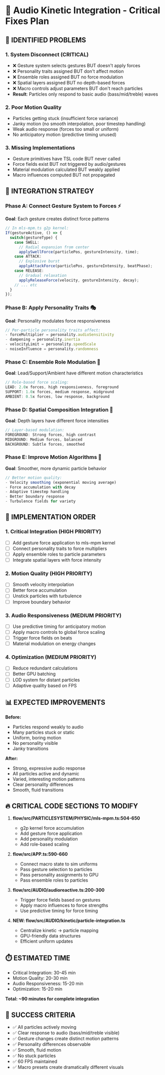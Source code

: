 # 🔧 Audio Kinetic Integration - Critical Fixes Plan

## 🚨 IDENTIFIED PROBLEMS

### 1. **System Disconnect** (CRITICAL)
- ❌ Gesture system selects gestures BUT doesn't apply forces
- ❌ Personality traits assigned BUT don't affect motion
- ❌ Ensemble roles assigned BUT no force modulation
- ❌ Spatial layers assigned BUT no depth-based forces
- ❌ Macro controls adjust parameters BUT don't reach particles
- **Result**: Particles only respond to basic audio (bass/mid/treble) waves

### 2. **Poor Motion Quality**
- Particles getting stuck (insufficient force variance)
- Janky motion (no smooth interpolation, poor timestep handling)
- Weak audio response (forces too small or uniform)
- No anticipatory motion (predictive timing unused)

### 3. **Missing Implementations**
- Gesture primitives have TSL code BUT never called
- Force fields exist BUT not triggered by audio/gestures
- Material modulation calculated BUT weakly applied
- Macro influences computed BUT not propagated

## 🎯 INTEGRATION STRATEGY

### Phase A: Connect Gesture System to Forces ⚡
**Goal**: Each gesture creates distinct force patterns

```typescript
// In mls-mpm.ts g2p kernel:
If(gestureActive, () => {
  switch(gestureType) {
    case SWELL:
      // Radial expansion from center
      applySwellForce(particlePos, gestureIntensity, time);
    case ATTACK:
      // Explosive burst
      applyAttackForce(particlePos, gestureIntensity, beatPhase);
    case RELEASE:
      // Gradual relaxation
      applyReleaseForce(velocity, gestureIntensity, decay);
    // ... etc
  }
});
```

### Phase B: Apply Personality Traits 🎭
**Goal**: Personality modulates force responsiveness

```typescript
// Per-particle personality traits affect:
- forceMultiplier = personality.audioSensitivity
- dampening = personality.inertia
- velocityLimit = personality.speedScale
- noiseInfluence = personality.randomness
```

### Phase C: Ensemble Role Modulation 🎪
**Goal**: Lead/Support/Ambient have different motion characteristics

```typescript
// Role-based force scaling:
LEAD: 2.0x forces, high responsiveness, foreground
SUPPORT: 1.0x forces, medium response, midground
AMBIENT: 0.5x forces, low response, background
```

### Phase D: Spatial Composition Integration 📐
**Goal**: Depth layers have different force intensities

```typescript
// Layer-based modulation:
FOREGROUND: Strong forces, high contrast
MIDGROUND: Medium forces, balanced
BACKGROUND: Subtle forces, smoothed
```

### Phase E: Improve Motion Algorithms 🌊
**Goal**: Smoother, more dynamic particle behavior

```typescript
// Better motion quality:
- Velocity smoothing (exponential moving average)
- Force accumulation with decay
- Adaptive timestep handling
- Better boundary response
- Turbulence fields for variety
```

## 🚀 IMPLEMENTATION ORDER

### 1. **Critical Integration** (HIGH PRIORITY)
- [ ] Add gesture force application to mls-mpm kernel
- [ ] Connect personality traits to force multipliers
- [ ] Apply ensemble roles to particle parameters
- [ ] Integrate spatial layers with force intensity

### 2. **Motion Quality** (HIGH PRIORITY)
- [ ] Smooth velocity interpolation
- [ ] Better force accumulation
- [ ] Unstick particles with turbulence
- [ ] Improve boundary behavior

### 3. **Audio Responsiveness** (MEDIUM PRIORITY)
- [ ] Use predictive timing for anticipatory motion
- [ ] Apply macro controls to global force scaling
- [ ] Trigger force fields on beats
- [ ] Material modulation on energy changes

### 4. **Optimization** (MEDIUM PRIORITY)
- [ ] Reduce redundant calculations
- [ ] Better GPU batching
- [ ] LOD system for distant particles
- [ ] Adaptive quality based on FPS

## 📊 EXPECTED IMPROVEMENTS

**Before:**
- Particles respond weakly to audio
- Many particles stuck or static
- Uniform, boring motion
- No personality visible
- Janky transitions

**After:**
- Strong, expressive audio response
- All particles active and dynamic
- Varied, interesting motion patterns
- Clear personality differences
- Smooth, fluid transitions

## 🔥 CRITICAL CODE SECTIONS TO MODIFY

1. **flow/src/PARTICLESYSTEM/PHYSIC/mls-mpm.ts:504-650**
   - g2p kernel force accumulation
   - Add gesture force application
   - Add personality modulation
   - Add role-based scaling

2. **flow/src/APP.ts:590-660**
   - Connect macro state to sim uniforms
   - Pass gesture selection to particles
   - Pass personality assignments to GPU
   - Pass ensemble roles to particles

3. **flow/src/AUDIO/audioreactive.ts:200-300**
   - Trigger force fields based on gestures
   - Apply macro influences to force strengths
   - Use predictive timing for force timing

4. **NEW: flow/src/AUDIO/kinetic/particle-integration.ts**
   - Centralize kinetic → particle mapping
   - GPU-friendly data structures
   - Efficient uniform updates

## ⏱️ ESTIMATED TIME

- Critical Integration: 30-45 min
- Motion Quality: 20-30 min
- Audio Responsiveness: 15-20 min
- Optimization: 15-20 min

**Total: ~90 minutes for complete integration**

## 🎯 SUCCESS CRITERIA

- ✅ All particles actively moving
- ✅ Clear response to audio (bass/mid/treble visible)
- ✅ Gesture changes create distinct motion patterns
- ✅ Personality differences observable
- ✅ Smooth, fluid motion
- ✅ No stuck particles
- ✅ 60 FPS maintained
- ✅ Macro presets create dramatically different visuals

